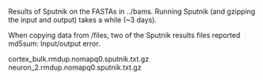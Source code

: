 Results of Sputnik on the FASTAs in ../bams.  Running Sputnik (and gzipping
the input and output) takes a while (~3 days).

When copying data from /files, two of the Sputnik results files reported
md5sum: Input/output error.

cortex_bulk.rmdup.nomapq0.sputnik.txt.gz
neuron_2.rmdup.nomapq0.sputnik.txt.gz
